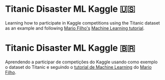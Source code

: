 # Titanic Disaster ML Kaggle :us:

Learning how to participate in Kaggle competitions using the Titanic dataset as an example and following [Mario Filho's](https://github.com/ledmaster) [Machine Learning tutorial](https://www.youtube.com/watch?v=K86voC1gRIk&list=PLwnip85KhroW8Q1JSNbgl06iNPeC0SDkx&index=1).

# Titanic Disaster ML Kaggle 🇧🇷

Aprendendo a participar de competições do Kaggle usando como exemplo o dataset do Titanic e seguindo o [tutorial de Machine Learning](https://www.youtube.com/watch?v=K86voC1gRIk&list=PLwnip85KhroW8Q1JSNbgl06iNPeC0SDkx&index=1) do [Mario Filho](https://github.com/ledmaster).
